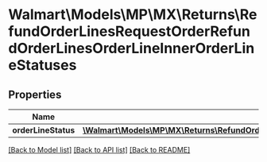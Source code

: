 # Walmart\Models\MP\MX\Returns\RefundOrderLinesRequestOrderRefundOrderLinesOrderLineInnerOrderLineStatuses

## Properties

Name | Type | Description | Notes
------------ | ------------- | ------------- | -------------
**orderLineStatus** | [**\Walmart\Models\MP\MX\Returns\RefundOrderLinesRequestOrderRefundOrderLinesOrderLineInnerOrderLineStatusesOrderLineStatus**](RefundOrderLinesRequestOrderRefundOrderLinesOrderLineInnerOrderLineStatusesOrderLineStatus.md) |  |


[[Back to Model list]](./) [[Back to API list]](../../../../../README.md#supported-apis) [[Back to README]](../../../../../README.md)

